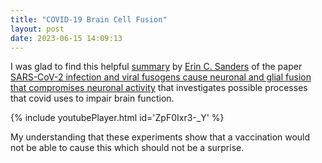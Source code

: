 ```yaml
---
title: "COVID-19 Brain Cell Fusion"
layout: post
date: 2023-06-15 14:09:13
---
```

I was glad to find this helpful [summary](https://threadreaderapp.com/thread/1668685034943815701.html) by [Erin C. Sanders](https://erinsandersnp.org/) of the paper [SARS-CoV-2 infection and viral fusogens cause neuronal and glial fusion that compromises neuronal activity](https://www.science.org/doi/epdf/10.1126/sciadv.adg2248) that investigates possible processes that covid uses to impair brain function.

{% include youtubePlayer.html id='ZpF0Ixr3-_Y' %}

My understanding that these experiments show that a vaccination would not be able to cause this which should not be a surprise.
